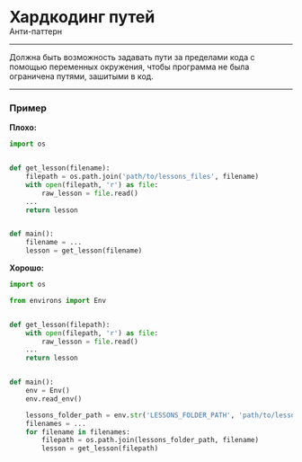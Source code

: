 
<div>
    <h1 style="margin: 0;">Хардкодинг путей</h1>
    <p style="margin: 0;">Анти-паттерн</p>
</div>

***

Должна быть возможность задавать пути за пределами кода с помощью переменных окружения, чтобы программа не была ограничена путями, зашитыми в код.

***

### Пример 

**Плохо:**
```python
import os


def get_lesson(filename):
    filepath = os.path.join('path/to/lessons_files', filename)
    with open(filepath, 'r') as file:
        raw_lesson = file.read()
    ...
    return lesson


def main():
    filename = ...
    lesson = get_lesson(filename)
```
**Хорошо:**
```python
import os

from environs import Env


def get_lesson(filepath):
    with open(filepath, 'r') as file:
        raw_lesson = file.read()
    ...
    return lesson


def main():
    env = Env()
    env.read_env()

    lessons_folder_path = env.str('LESSONS_FOLDER_PATH', 'path/to/lessons_files')
    filenames = ...
    for filename in filenames:
        filepath = os.path.join(lessons_folder_path, filename)
        lesson = get_lesson(filepath)
```

